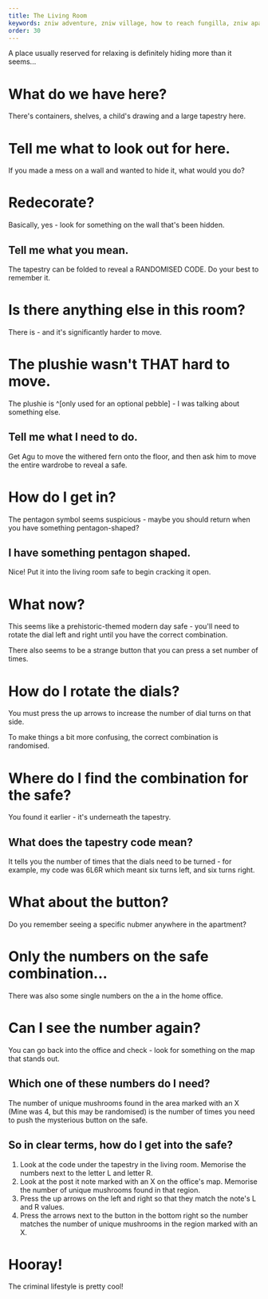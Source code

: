 ```yaml
---
title: The Living Room
keywords: zniw adventure, zniw village, how to reach fungilla, zniw apartment puzzle, zniw apartment puzzles
order: 30
---
```


A place usually reserved for relaxing is definitely hiding more than it seems...

# What do we have here?
There's containers, shelves, a child's drawing and a large tapestry here.

# Tell me what to look out for here.
If you made a mess on a wall and wanted to hide it, what would you do?

# Redecorate?
Basically, yes - look for something on the wall that's been hidden.

## Tell me what you mean.
The tapestry can be folded to reveal a RANDOMISED CODE. Do your best to remember it.

# Is there anything else in this room?
There is - and it's significantly harder to move.

# The plushie wasn't THAT hard to move.
The plushie is ^[only used for an optional pebble] - I was talking about something else.

## Tell me what I need to do.
Get Agu to move the withered fern onto the floor, and then ask him to move the entire wardrobe to reveal a safe.

# How do I get in?
The pentagon symbol seems suspicious - maybe you should return when you have something pentagon-shaped?

## I have something pentagon shaped.
Nice! Put it into the living room safe to begin cracking it open.

# What now?
This seems like a prehistoric-themed modern day safe - you'll need to rotate the dial left and right until you have the correct combination.

There also seems to be a strange button that you can press a set number of times.

# How do I rotate the dials?
You must press the up arrows to increase the number of dial turns on that side.

To make things a bit more confusing, the correct combination is randomised.

# Where do I find the combination for the safe?
You found it earlier - it's underneath the tapestry.

## What does the tapestry code mean?
It tells you the number of times that the dials need to be turned - for example, my code was 6L6R which meant six turns left, and six turns right.

# What about the button?
Do you remember seeing a specific nubmer anywhere in the apartment?

# Only the numbers on the safe combination...
There was also some single numbers on the a in the home office.

# Can I see the number again?
You can go back into the office and check - look for something on the map that stands out.

## Which one of these numbers do I need?
The number of unique mushrooms found in the area marked with an X (Mine was 4, but this may be randomised) is the number of times you need to push the mysterious button on the safe.

## So in clear terms, how do I get into the safe?
1) Look at the code under the tapestry in the living room. Memorise the numbers next to the letter L and letter R.
2) Look at the post it note marked with an X on the office's map. Memorise the number of unique mushrooms found in that region.
3) Press the up arrows on the left and right so that they match the note's L and R values.
4) Press the arrows next to the button in the bottom right so the number matches the number of unique mushrooms in the region marked with an X.

# Hooray!
The criminal lifestyle is pretty cool!